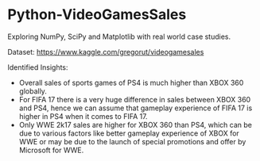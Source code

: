 # Python-VideoGamesSales
Exploring NumPy, SciPy and Matplotlib with real world case studies.

Dataset:
https://www.kaggle.com/gregorut/videogamesales

Identified Insights:
-	Overall sales of sports games of PS4 is much higher than XBOX 360 globally.
-	For FIFA 17 there is a very huge difference in sales between XBOX 360 and PS4, hence we can assume that gameplay experience of FIFA 17 is higher in PS4 when it comes to FIFA 17.
-	Only WWE 2k17 sales are higher for XBOX 360 than PS4, which can be due to various factors like better gameplay experience of XBOX for WWE or may be due to the launch of special promotions and offer by Microsoft for WWE.
